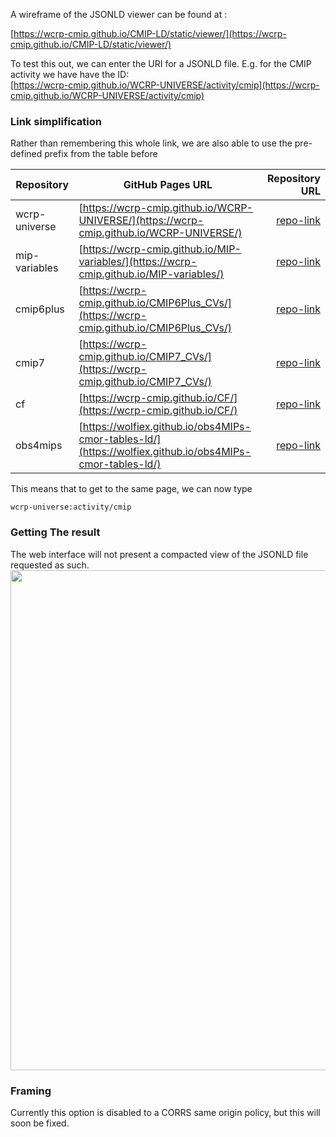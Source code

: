 
A wireframe of the JSONLD viewer can be found at : 

[https://wcrp-cmip.github.io/CMIP-LD/static/viewer/](https://wcrp-cmip.github.io/CMIP-LD/static/viewer/)

To test this out, we can enter the URI for a JSONLD file. E.g. for the CMIP activity we have have the ID:  
[https://wcrp-cmip.github.io/WCRP-UNIVERSE/activity/cmip](https://wcrp-cmip.github.io/WCRP-UNIVERSE/activity/cmip)

### Link simplification 
Rather than remembering this whole link, we are also able to use the pre-defined prefix from the table before

| **Repository**     | **GitHub Pages URL**                                         | **Repository URL**          |
|---------------------|-------------------------------------------------------------|-----------------------------:|
| wcrp-universe       | [https://wcrp-cmip.github.io/WCRP-UNIVERSE/](https://wcrp-cmip.github.io/WCRP-UNIVERSE/)      | [repo-link](https://github.com/wcrp-cmip/WCRP-UNIVERSE)      |
| mip-variables       | [https://wcrp-cmip.github.io/MIP-variables/](https://wcrp-cmip.github.io/MIP-variables/)      | [repo-link](https://github.com/wcrp-cmip/MIP-variables)      |
| cmip6plus           | [https://wcrp-cmip.github.io/CMIP6Plus_CVs/](https://wcrp-cmip.github.io/CMIP6Plus_CVs/)      | [repo-link](https://github.com/wcrp-cmip/CMIP6Plus_CVs)      |
| cmip7               | [https://wcrp-cmip.github.io/CMIP7_CVs/](https://wcrp-cmip.github.io/CMIP7_CVs/)              | [repo-link](https://github.com/wcrp-cmip/CMIP7_CVs)          |
| cf                  | [https://wcrp-cmip.github.io/CF/](https://wcrp-cmip.github.io/CF/)                           | [repo-link](https://github.com/wcrp-cmip/CF)                 |
| obs4mips            | [https://wolfiex.github.io/obs4MIPs-cmor-tables-ld/](https://wolfiex.github.io/obs4MIPs-cmor-tables-ld/) | [repo-link](https://github.com/wolfiex/obs4MIPs-cmor-tables-ld) |



This means that to get to the same page, we can now type 

```
wcrp-universe:activity/cmip
```

### Getting The result
The web interface will not present a compacted view of the JSONLD file requested as such.
<img style='width:800px' src='/assets/demo_images/idweb1.png'/>

### Framing
Currently this option is disabled to a CORRS same origin policy, but this will soon be fixed. 